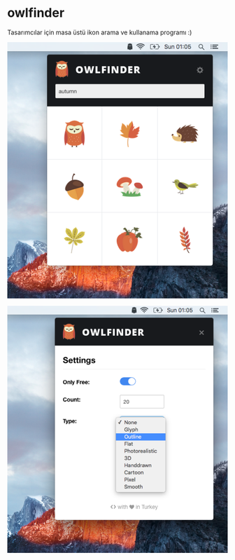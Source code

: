 # owlfinder
Tasarımcılar için masa üstü ikon arama ve kullanama programı :)

![screenshot-1](screenshot-1.png)

![screenshot-2](screenshot-2.png)
